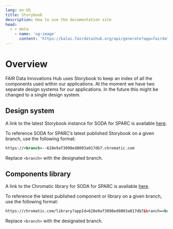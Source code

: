 ```yaml
---
lang: en-US
title: Storybook
description: How to use the documentation site
head:
  - - meta
    - name: 'og:image'
      content: 'https://kalai.fairdataihub.org/api/generate?app=fairdataihub&title=Overview&org=fairdataihub&description=How%20to%20use%20fairdataihub%20developer%20documentation'
---
```


# Overview

FAIR Data Innovations Hub uses Storybook to keep an index of all the components used within our applications. At the moment we have two separate design systems for our applications. In the future this might be changed to a single design system.

## Design system

A link to the latest Storybook instance for SODA for SPARC is available [here](https://main--628e9af3098ed8003a017db7.chromatic.com).

To reference SODA for SPARC’s latest published Storybook on a given branch, use the following format:

```xml
https://<branch>--628e9af3098ed8003a017db7.chromatic.com
```

Replace `<branch>` with the designated branch.

## Components library

A link to the Chromatic library for SODA for SPARC is available [here](https://chromatic.com/library?appId=628e9af3098ed8003a017db7&branch=main).

To reference the latest published component or library on a given branch, use the following format:

```xml
https://chromatic.com/library?appId=628e9af3098ed8003a017db7&branch=<branch>
```

Replace `<branch>` with the designated branch.
